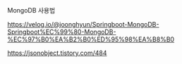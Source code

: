 MongoDB 사용법

https://velog.io/@joonghyun/Springboot-MongoDB-Springboot%EC%99%80-MongoDB-%EC%97%B0%EA%B2%B0%ED%95%98%EA%B8%B0

https://jsonobject.tistory.com/484
